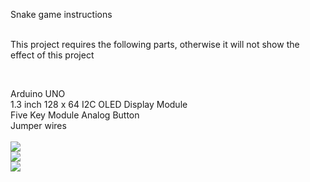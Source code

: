 Snake game instructions<br />
<br />
<p>
	This project requires the following parts, otherwise it will not show the effect of this project
</p>
<p>
	<br />
</p>
Arduino UNO<br />
1.3 inch 128 x 64 I2C OLED Display Module&nbsp;<br />
Five Key Module Analog Button<br />
Jumper wires<br />
<div>
	<br />
</div>
<a href="https://www.youtube.com/watch?v=YWcjwHi7MtM">
<img src="http://dkardu.oss-cn-hongkong.aliyuncs.com/SNAKEGAME/%E8%B4%AA%E5%90%83%E8%9B%87%E5%B0%81%E9%9D%A21080.jpg" />
</a>
<br />
<img src="http://dkardu.oss-cn-hongkong.aliyuncs.com/SNAKEGAME/Circuit%20diagram.jpg">
<br />
<img src="http://dkardu.oss-cn-hongkong.aliyuncs.com/SNAKEGAME/02.jpg">
<br />
